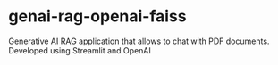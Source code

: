 # genai-rag-openai-faiss
Generative AI RAG application that allows to chat with PDF documents. Developed using Streamlit and OpenAI 

